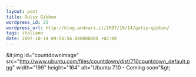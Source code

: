 ```yaml
---
layout: post
title: Gutsy Gibbon
wordpress_id: 25
wordpress_url: http://blog.andvari.it/2007/10/14/gutsy-gibbon/
tags: italiano
date: 2007-10-14 09:56:56.000000000 +02:00
---
```

<script src="http://www.ubuntu.com/files/countdown/dist/display.js" type="text/javascript"></script>
<noscript>&amp;lt;img id="countdownimage" src="http://www.ubuntu.com/files/countdown/dist/710countdown_default.png" width="199" height="164" alt="Ubuntu 7.10 - Coming soon"&amp;gt;</noscript>

